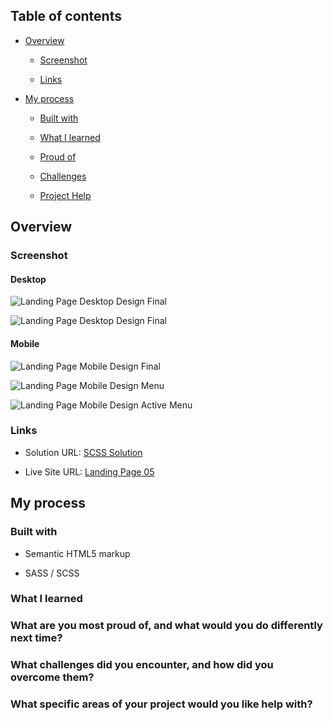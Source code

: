 ## Table of contents

- [Overview](#overview)

  - [Screenshot](#screenshot)

  - [Links](#links)

- [My process](#my-process)

  - [Built with](#built-with)

  - [What I learned](#what-i-learned)

  - [Proud of](#What-are-you-most-proud-of-and-what-would-you-do-differently-next-time)

  - [Challenges](#What-challenges-did-you-encounter-and-how-did-you-overcome-them)

  - [Project Help](#What-specific-areas-of-your-project-would-you-like-help-with)

## Overview

### Screenshot

#### Desktop

![Landing Page Desktop Design Final ](/Landing%20Page%2005/images/image-desktop-final.png)

![Landing Page Desktop Design Final ](/Landing%20Page%2005/images/image-desktop-menu-active-final.png)


#### Mobile


![Landing Page Mobile Design Final ](/Landing%20Page%2005/images/image-menu-final.png)

![Landing Page Mobile Design Menu](/Landing%20Page%2005/images/image-mobile-menu-final.png)


![Landing Page Mobile Design Active Menu](/Landing%20Page%2005/images/image-mobile-menu-active-final.png)



### Links

- Solution URL: [SCSS Solution](https://github.com/FengDenny/Frontend-Mentor-Challenges/blob/main/Landing%20Page%2005/style.scss)

- Live Site URL: [Landing Page 05 ](https://landingpagee05.netlify.app/)

## My process

### Built with

- Semantic HTML5 markup

- SASS / SCSS

### What I learned



### What are you most proud of, and what would you do differently next time?



### What challenges did you encounter, and how did you overcome them?




### What specific areas of your project would you like help with?

